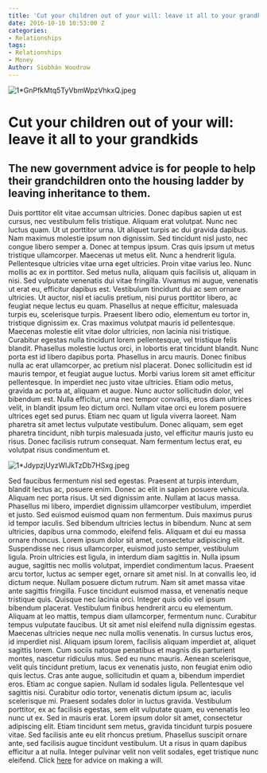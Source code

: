 ```yaml
---
title: 'Cut your children out of your will: leave it all to your grandkids'
date: 2016-10-10 10:53:00 Z
categories:
- Relationships
tags:
- Relationships
- Money
Author: Siobhán Woodrow
---
```


![1\*GnPfkMtq5TyVbmWpzVhkxQ.jpeg](https://manage.siteleaf.com/api/v2/sites/57f4e8129be5f50b4116f6b6/source/_uploads/1\*GnPfkMtq5TyVbmWpzVhkxQ.jpeg?download)

# Cut your children out of your will: leave it all to your grandkids
## The new government advice is for people to help their grandchildren onto the housing ladder by leaving inheritance to them.

Duis porttitor elit vitae accumsan ultricies. Donec dapibus sapien ut est cursus, nec vestibulum felis tristique. Aliquam erat volutpat. Nunc nec luctus quam. Ut ut porttitor urna. Ut aliquet turpis ac dui gravida dapibus. Nam maximus molestie ipsum non dignissim. Sed tincidunt nisl justo, nec congue libero semper a. Donec at tempus ipsum. Cras quis ipsum ut metus tristique ullamcorper. Maecenas ut metus elit. Nunc a hendrerit ligula.
Pellentesque ultricies vitae urna eget ultricies. Proin vitae varius leo. Nunc mollis ac ex in porttitor. Sed metus nulla, aliquam quis facilisis ut, aliquam in nisi. Sed vulputate venenatis dui vitae fringilla. Vivamus mi augue, venenatis ut erat eu, efficitur dapibus est. Vestibulum tincidunt dui ac sem ornare ultricies. Ut auctor, nisl et iaculis pretium, nisi purus porttitor libero, ac feugiat neque lectus eu quam. Phasellus at neque efficitur, malesuada turpis eu, scelerisque turpis. Praesent libero odio, elementum eu tortor in, tristique dignissim ex. Cras maximus volutpat mauris id pellentesque. Maecenas molestie elit vitae dolor ultricies, non lacinia nisi tristique. Curabitur egestas nulla tincidunt lorem pellentesque, vel tristique felis blandit.
Phasellus molestie luctus orci, in lobortis erat tincidunt blandit. Nunc porta est id libero dapibus porta. Phasellus in arcu mauris. Donec finibus nulla ac erat ullamcorper, ac pretium nisl placerat. Donec sollicitudin est id mauris tempor, et feugiat augue luctus. Morbi varius lorem sit amet efficitur pellentesque. In imperdiet nec justo vitae ultricies. Etiam odio metus, gravida ac porta at, aliquam et augue. Nunc auctor sollicitudin dolor, vel bibendum est. Nulla efficitur, urna nec tempor convallis, eros diam ultrices velit, in blandit ipsum leo dictum orci. Nullam vitae orci eu lorem posuere ultrices eget sed purus. Etiam nec quam ut ligula viverra laoreet. Nam pharetra sit amet lectus vulputate vestibulum. Donec aliquam, sem eget pharetra tincidunt, nibh turpis malesuada justo, vel efficitur mauris justo eu risus. Donec facilisis rutrum consequat. Nam fermentum lectus erat, eu volutpat risus condimentum et.

![1*JdypzjUyzWlJkTzDb7HSxg.jpeg](/uploads/1*JdypzjUyzWlJkTzDb7HSxg.jpeg)

Sed faucibus fermentum nisl sed egestas. Praesent at turpis interdum, blandit lectus ac, posuere enim. Donec ac elit in sapien posuere vehicula. Aliquam nec porta risus. Ut sed dignissim ante. Nullam at lacus massa. Phasellus mi libero, imperdiet dignissim ullamcorper vestibulum, imperdiet et justo. Sed euismod euismod quam non fermentum. Duis maximus purus id tempor iaculis. Sed bibendum ultricies lectus in bibendum. Nunc at sem ultricies, dapibus urna commodo, eleifend felis. Aliquam et dui eu massa ornare rhoncus.
Lorem ipsum dolor sit amet, consectetur adipiscing elit. Suspendisse nec risus ullamcorper, euismod justo semper, vestibulum ligula. Proin ultricies est ligula, in interdum diam sagittis in. Nulla ipsum augue, sagittis nec mollis volutpat, imperdiet condimentum lacus. Praesent arcu tortor, luctus ac semper eget, ornare sit amet nisl. In at convallis leo, id dictum neque. Nullam posuere dictum rutrum. Nam sit amet massa vitae ante sagittis fringilla. Fusce tincidunt euismod massa, et venenatis neque tristique quis. Quisque nec lacinia orci. Integer quis odio vel ipsum bibendum placerat. Vestibulum finibus hendrerit arcu eu elementum. Aliquam at leo mattis, tempus diam ullamcorper, fermentum nunc. Curabitur tempus vulputate faucibus. Ut sit amet nisl eleifend nulla dignissim egestas.
Maecenas ultricies neque nec nulla mollis venenatis. In cursus luctus eros, id imperdiet nisl. Aliquam ipsum lorem, facilisis aliquam imperdiet at, aliquet sagittis lorem. Cum sociis natoque penatibus et magnis dis parturient montes, nascetur ridiculus mus. Sed eu nunc mauris. Aenean scelerisque, velit quis tincidunt pretium, lacus ex venenatis justo, non feugiat enim odio quis lectus. Cras ante augue, sollicitudin et quam a, bibendum imperdiet eros. Etiam ac congue sapien. Nullam id sodales ligula. Pellentesque vel sagittis nisi. Curabitur odio tortor, venenatis dictum ipsum ac, iaculis scelerisque mi. Praesent sodales dolor in luctus gravida.
Vestibulum porttitor, ex ac facilisis egestas, sem elit vulputate quam, eu venenatis leo nunc ut ex. Sed in mauris erat. Lorem ipsum dolor sit amet, consectetur adipiscing elit. Etiam tincidunt sem metus, gravida tincidunt turpis posuere vitae. Sed facilisis ante eu elit rhoncus pretium. Phasellus suscipit ornare ante, sed facilisis augue tincidunt vestibulum. Ut a risus in quam dapibus efficitur a at nulla. Integer pulvinar velit non velit sodales, eget tristique nunc eleifend.
Click [here](http://www.justretirement.com/your-money/estate-planning/will-writing/) for advice on making a will.